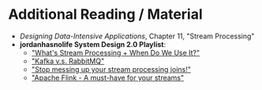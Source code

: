 # Additional Reading / Material

- _Designing Data-Intensive Applications_, Chapter 11, "Stream Processing"
- **jordanhasnolife System Design 2.0 Playlist**:
  - ["What's Stream Processing + When Do We Use It?"](https://www.youtube.com/watch?v=7PjPhgCoT9c&list=PLjTveVh7FakLdTmm42TMxbN8PvVn5g4KJ&index=42&pp=iAQB)
  - ["Kafka v.s. RabbitMQ"](https://www.youtube.com/watch?v=_5mu7lZz5X4&list=PLjTveVh7FakLdTmm42TMxbN8PvVn5g4KJ&index=43&pp=iAQB)
  - ["Stop messing up your stream processing joins!"](https://www.youtube.com/watch?v=oiPCC8G6ufg&list=PLjTveVh7FakLdTmm42TMxbN8PvVn5g4KJ&index=44&t=317s&pp=iAQB)
  - ["Apache Flink - A must-have for your streams"](https://www.youtube.com/watch?v=fYO5-6Owt0w&list=PLjTveVh7FakLdTmm42TMxbN8PvVn5g4KJ&index=45&pp=iAQB)
